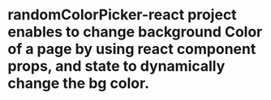 # randomColorPicker-react project enables to change background Color of a page by using react component props, and state to dynamically change the bg color.
